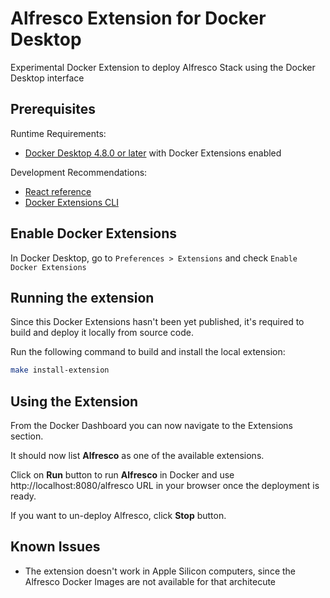 # Alfresco Extension for Docker Desktop

Experimental Docker Extension to deploy Alfresco Stack using the Docker Desktop interface

## Prerequisites

Runtime Requirements:

* [Docker Desktop 4.8.0 or later](https://www.docker.com/products/docker-desktop/) with Docker Extensions enabled

Development Recommendations:

* [React reference](https://reactjs.org)
* [Docker Extensions CLI](https://github.com/docker/extensions-sdk)

## Enable Docker Extensions

In Docker Desktop, go to `Preferences > Extensions` and check `Enable Docker Extensions`

## Running the extension

Since this Docker Extensions hasn't been yet published, it's required to build and deploy it locally from source code.

Run the following command to build and install the local extension:

```sh
make install-extension
```

## Using the Extension

From the Docker Dashboard you can now navigate to the Extensions section.

It should now list **Alfresco** as one of the available extensions.

Click on **Run** button to run **Alfresco** in Docker and use http://localhost:8080/alfresco URL in your browser once the deployment is ready.

If you want to un-deploy Alfresco, click **Stop** button.

## Known Issues

* The extension doesn't work in Apple Silicon computers, since the Alfresco Docker Images are not available for that architecute
